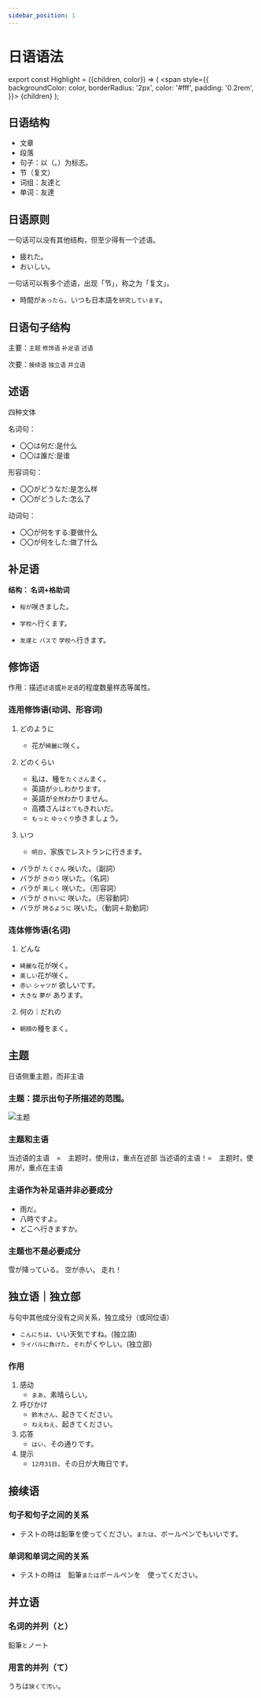 ```yaml
---
sidebar_position: 1
---
```


# 日语语法

export const Highlight = ({children, color}) => (
  <span
    style={{
      backgroundColor: color,
      borderRadius: '2px',
      color: '#fff',
      padding: '0.2rem',
    }}>
    {children}
  </span>
);

## 日语结构

- 文章
- 段落
- 句子：以（。）为标志。
- 节（复文）
- 词组：友達と
- 单词：友達

## 日语原则

<Highlight color="#1877F2">一句话可以没有其他结构，但至少得有一个述语。</Highlight>

- 疲れた。
- おいしい。


<Highlight color="#1877F2">一句话可以有多个述语，出现「节」，称之为「复文」。</Highlight>

- 時間が`あったら`、いつも日本語を`研究しています`。

## 日语句子结构

主要：`主题` `修饰语` `补足语` `述语`

次要：`接续语` `独立语` `并立语`

## 述语

四种文体

名词句：
- 〇〇は何だ:是什么
- 〇〇は誰だ:是谁


形容词句：
- 〇〇がどうなだ:是怎么样
- 〇〇がどうした:怎么了


动词句：
- 〇〇が何をする:要做什么
- 〇〇が何をした:做了什么


## 补足语

**结构： 名词+格助词**

- `桜が`咲きました。
- `学校へ`行くます。

- `友達と` `バスで` `学校へ`行きます。

## 修饰语

作用：描述`述语`或`补足语`的程度数量样态等属性。

### 连用修饰语(动词、形容词)

1. どのように
    - 花が`綺麗に`咲く。


2. どのくらい
    - 私は、種を`たくさん`まく。
    - 英語が`少し`わかります。
    - 英語が`全然`わかりません。
    - 高橋さんは`とても`きれいだ。
    - `もっと` `ゆっくり`歩きましょう。


3. いつ
    - `明日`、家族でレストランに行きます。



- バラが `たくさん` 咲いた。（副詞）
- バラが `きのう` 咲いた。（名詞）
- バラが `美しく` 咲いた。（形容詞）
- バラが `きれいに` 咲いた。（形容動詞）
- バラが `誇るように` 咲いた。（動詞＋助動詞）

### 连体修饰语(名词)

1. どんな
- `綺麗な`花が咲く。
- `美しい`花が咲く。
- `赤い` `シャツが` 欲しいです。
- `大きな` `夢が` あります。

2. 何の｜だれの
- `朝顔の`種をまく。



## 主题

日语侧重主题，而非主语

### 主题：提示出句子所描述的范围。
![主题](/img/japanese/主题.jpg)

### 主题和主语
当述语的主语　=　主题时，使用は，重点在述部
当述语的主语！=　主题时，使用が，重点在主语

### 主语作为补足语并非必要成分
- 雨だ。
- 八時ですよ。
- どこへ行きますか。

### 主题也不是必要成分
雪が降っている。
空が赤い。
走れ！


## 独立语｜独立部
与句中其他成分没有之间关系，独立成分（或同位语）
- `こんにちは`、いい天気ですね。(独立語)
- `ライバルに負けた`、`それ`がくやしい。(独立部)

### 作用

1. 感动
    - `まあ`、素晴らしい。
2. 呼びかけ
    - `鈴木さん`、起きてください。
    - `ねえねえ`、起きてください。
3. 応答
    - `はい`、その通りです。
4. 提示
    - `12月31日`、その日が大晦日です。


## 接续语

### 句子和句子之间的关系
- テストの時は鉛筆を使ってください。`または`、ボールペンでもいいです。

### 单词和单词之间的关系
- テストの時は　鉛筆`または`ボールペンを　使ってください。



## 并立语

### 名词的并列（と）
鉛筆`と`ノート

### 用言的并列（て）
うちは`狭くて汚い`。

